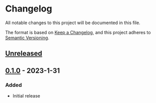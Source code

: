 # Changelog

All notable changes to this project will be documented in this file.

The format is based on [Keep a Changelog](https://keepachangelog.com/en/1.0.0/),
and this project adheres to [Semantic Versioning](https://semver.org/spec/v2.0.0.html).

## [Unreleased]

## [0.1.0] - 2023-1-31

### Added

- Initial release

[Unreleased]: https://github.com/AnyPackage/AnyPackage/compare/v0.1.0...HEAD
[0.1.0]: https://github.com/AnyPackage/AnyPackage/releases/tag/v0.1.0
